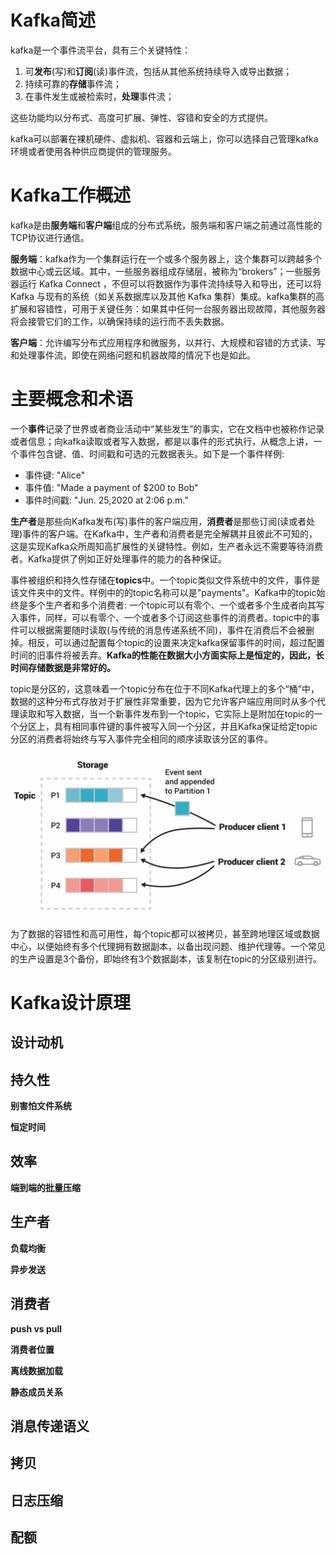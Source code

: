 # Kafka简述
kafka是一个事件流平台，具有三个关键特性：
1. 可**发布**(写)和**订阅**(读)事件流，包括从其他系统持续导入或导出数据；
2. 持续可靠的**存储**事件流；
3. 在事件发生或被检索时，**处理**事件流；

这些功能均以分布式、高度可扩展、弹性、容错和安全的方式提供。

kafka可以部署在裸机硬件、虚拟机、容器和云端上，你可以选择自己管理kafka环境或者使用各种供应商提供的管理服务。

# Kafka工作概述
kafka是由**服务端**和**客户端**组成的分布式系统，服务端和客户端之前通过高性能的TCP协议进行通信。

**服务端**：kafka作为一个集群运行在一个或多个服务器上，这个集群可以跨越多个数据中心或云区域。其中，一些服务器组成存储层，被称为“brokers”；一些服务器运行 Kafka Connect ，不但可以将数据作为事件流持续导入和导出，还可以将 Kafka 与现有的系统（如关系数据库以及其他 Kafka 集群）集成。kafka集群的高扩展和容错性，可用于关键任务：如果其中任何一台服务器出现故障，其他服务器将会接管它们的工作，以确保持续的运行而不丢失数据。

**客户端**：允许编写分布式应用程序和微服务，以并行、大规模和容错的方式读、写和处理事件流，即使在网络问题和机器故障的情况下也是如此。

# 主要概念和术语
一个**事件**记录了世界或者商业活动中“某些发生”的事实，它在文档中也被称作记录或者信息；向kafka读取或者写入数据，都是以事件的形式执行，从概念上讲，一个事件包含键、值、时间戳和可选的元数据表头。如下是一个事件样例:
* 事件键: "Alice"
* 事件值: "Made a payment of $200 to Bob"
* 事件时间戳: "Jun. 25,2020 at 2:06 p.m."

**生产者**是那些向Kafka发布(写)事件的客户端应用，**消费者**是那些订阅(读或者处理)事件的客户端。在Kafka中，生产者和消费者是完全解耦并且彼此不可知的，这是实现Kafka众所周知高扩展性的关键特性。例如，生产者永远不需要等待消费者。Kafka提供了例如正好处理事件的能力的各种保证。

事件被组织和持久性存储在**topics**中。一个topic类似文件系统中的文件，事件是该文件夹中的文件。样例中的的topic名称可以是"payments"。Kafka中的topic始终是多个生产者和多个消费者: 一个topic可以有零个、一个或者多个生成者向其写入事件，同样，可以有零个、一个或者多个订阅这些事件的消费者。topic中的事件可以根据需要随时读取(与传统的消息传递系统不同)，事件在消费后不会被删掉。相反，可以通过配置每个topic的设置来决定kafka保留事件的时间，超过配置时间的旧事件将被丢弃。**Kafka的性能在数据大小方面实际上是恒定的，因此，长时间存储数据是非常好的。**

topic是分区的，这意味着一个topic分布在位于不同Kafka代理上的多个“桶”中，数据的这种分布式存放对于扩展性非常重要，因为它允许客户端应用同时从多个代理读取和写入数据，当一个新事件发布到一个topic，它实际上是附加在topic的一个分区上，具有相同事件键的事件被写入同一个分区，并且Kafka保证给定topic分区的消费者将始终与写入事件完全相同的顺序读取该分区的事件。

![图拍](../streams-and-tables-p1_p4.png)

为了数据的容错性和高可用性，每个topic都可以被拷贝，甚至跨地理区域或数据中心，以便始终有多个代理拥有数据副本，以备出现问题、维护代理等。一个常见的生产设置是3个备份，即始终有3个数据副本，该复制在topic的分区级别进行。

# Kafka设计原理
## 设计动机

## 持久性
**别害怕文件系统**



**恒定时间**

## 效率

**端到端的批量压缩**

## 生产者
**负载均衡**

**异步发送**

## 消费者
**push vs pull**

**消费者位置**

**离线数据加载**

**静态成员关系**

## 消息传递语义

## 拷贝

## 日志压缩

## 配额